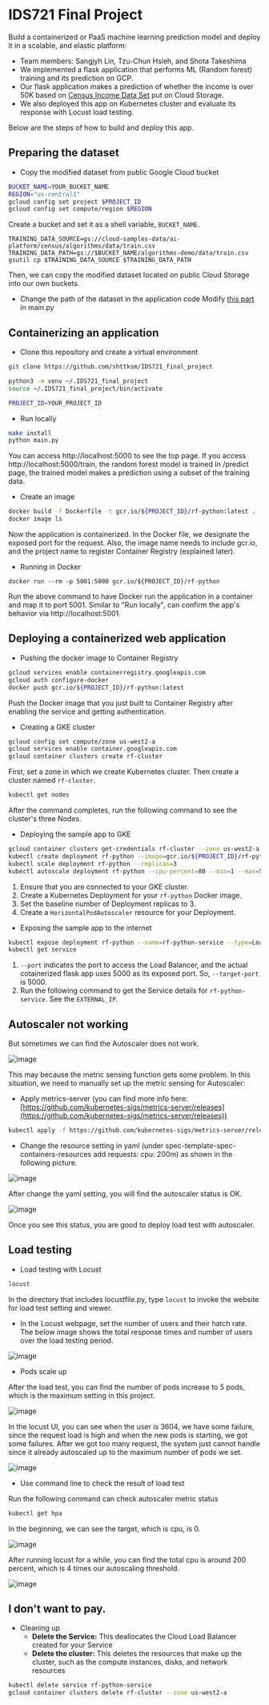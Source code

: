 # IDS721 Final Project

Build a containerized or PaaS machine learning prediction model and deploy it in a scalable, and elastic platform:

* Team members: Sangjyh Lin, Tzu-Chun Hsieh, and Shota Takeshima
* We implemented a flask application that performs ML (Random forest) training and its prediction on GCP.
* Our flask application makes a prediction of whether the income is over 50K based on [Census Income Data Set](https://archive.ics.uci.edu/ml/datasets/Census+Income) put on Cloud Storage.
* We also deployed this app on Kubernetes cluster and evaluate its response with Locust load testing. 

Below are the steps of how to build and deploy this app.

## Preparing the dataset
* Copy the modified dataset from public Google Cloud bucket

```sh
BUCKET_NAME=YOUR_BUCKET_NAME
REGION="us-central1"
gcloud config set project $PROJECT_ID
gcloud config set compute/region $REGION
```
Create a bucket and set it as a shell variable, `BUCKET_NAME`.

```
TRAINING_DATA_SOURCE=gs://cloud-samples-data/ai-platform/census/algorithms/data/train.csv
TRAINING_DATA_PATH=gs://$BUCKET_NAME/algorithms-demo/data/train.csv
gsutil cp $TRAINING_DATA_SOURCE $TRAINING_DATA_PATH
```
Then, we can copy the modified dataset located on public Cloud Storage into our own buckets.

* Change the path of the dataset in the application code
Modify [this part](https://github.com/shttksm/IDS721_final_project/blob/master/main.py#L11-L12) in main.py

## Containerizing an application 

* Clone this repository and create a virtual environment 

```sh
git clone https://github.com/shttksm/IDS721_final_project

python3 -m venv ~/.IDS721_final_project
source ~/.IDS721_final_project/bin/activate

PROJECT_ID=YOUR_PROJECT_ID
```

* Run locally

```sh
make install
python main.py
```

You can access http://localhost:5000 to see the top page. If you access http://localhost:5000/train, the random forest model is trained In /predict page, the trained model makes a prediction using a subset of the training data.

* Create an image

```sh
docker build -f Dockerfile -t gcr.io/${PROJECT_ID}/rf-python:latest .
docker image ls
```

Now the application is containerized. In the Docker file, we designate the exposed port for the request. Also, the image name needs to include gcr.io, and the project name to register Container Registry (explained later).

* Running in Docker

```
docker run --rm -p 5001:5000 gcr.io/${PROJECT_ID}/rf-python
```

Run the above command to have Docker run the application in a container and map it to port 5001. Similar to "Run locally", can confirm the app's behavior via http://localhost:5001.

## Deploying a containerized web application

* Pushing the docker image to Container Registry

```sh
gcloud services enable containerregistry.googleapis.com
gcloud auth configure-docker
docker push gcr.io/${PROJECT_ID}/rf-python:latest
```

Push the Docker image that you just built to Container Registry after enabling the service and getting authentication.

* Creating a GKE cluster

```sh
gcloud config set compute/zone us-west2-a
gcloud services enable container.googleapis.com
gcloud container clusters create rf-cluster
```

First, set a zone in which we create Kubernetes cluster. Then create a cluster named `rf-cluster`.

```sh
kubectl get nodes
```

After the command completes, run the following command to see the cluster's three Nodes.

* Deploying the sample app to GKE

```sh
gcloud container clusters get-credentials rf-cluster --zone us-west2-a
kubectl create deployment rf-python --image=gcr.io/${PROJECT_ID}/rf-python:latest
kubectl scale deployment rf-python --replicas=3
kubectl autoscale deployment rf-python --cpu-percent=80 --min=1 --max=5
```

1. Ensure that you are connected to your GKE cluster.
2. Create a Kubernetes Deployment for your `rf-python` Docker image.
3. Set the baseline number of Deployment replicas to 3.
4. Create a `HorizontalPodAutoscaler` resource for your Deployment.

* Exposing the sample app to the internet

```sh
kubectl expose deployment rf-python --name=rf-python-service --type=LoadBalancer --port 80 --target-port 5000
kubectl get service
```

1. `--port` indicates the port to access the Load Balancer, and the actual cotainerized flask app uses 5000 as its exposed port. So, `--target-port` is 5000.
2. Run the following command to get the Service details for `rf-python-service`. See the `EXTERNAL_IP`.

## Autoscaler not working

But sometimes we can find the Autoscaler does not work.

![image](https://user-images.githubusercontent.com/52944419/116625091-ed846080-a8fd-11eb-812d-42a5a7b37d5c.png)

This may because the metric sensing function gets some problem. In this situation, we need to manually set up the metric sensing for Autoscaler:

* Apply metrics-server (you can find more info here: [https://github.com/kubernetes-sigs/metrics-server/releases](https://github.com/kubernetes-sigs/metrics-server/releases))

```sh
kubectl apply -f https://github.com/kubernetes-sigs/metrics-server/releases/download/v0.4.0/components.yaml
```

* Change the resource setting in yaml (under spec-template-spec-containers-resources add requests: cpu: 200m) as shown in the following picture.

![image](https://user-images.githubusercontent.com/52944419/116625258-33412900-a8fe-11eb-89b4-b0da26186cbf.png)

After change the yaml setting, you will find the autoscaler status is OK.

![image](https://user-images.githubusercontent.com/52944419/116625346-51a72480-a8fe-11eb-9da2-8de0a8dc70a8.png)

Once you see this status, you are good to deploy load test with autoscaler.



## Load testing

* Load testing with Locust

```sh
locust
```

In the directory that includes locustfile.py, type `locust` to invoke the website for load test setting and viewer.

* In the Locust webpage, set the number of users and their hatch rate. The below image shows the total response times and number of users over the load testing period.

![image](https://user-images.githubusercontent.com/56372825/116203564-d2e99600-a709-11eb-9a0c-86612c21f0a5.png)


* Pods scale up

After the load test, you can find the number of pods increase to 5 pods, which is the maximum setting in this project.

![image](https://user-images.githubusercontent.com/52944419/116625385-62579a80-a8fe-11eb-873e-42f8a66ec224.png)

In the locust UI, you can see when the user is 3604, we have some failure, since the request load is high and when the new pods is starting, we got some failures. After we got too many request, the system just cannot handle since it already autoscaled up to the maximum number of pods we set.

![image](https://user-images.githubusercontent.com/52944419/116625426-73a0a700-a8fe-11eb-9a76-a9e6832d401d.png)

* Use command line to check the result of load test

Run the following command can check autoscaler metric status

```sh
kubectl get hpa
```

In the beginning, we can see the target, which is cpu, is 0.

![image](https://user-images.githubusercontent.com/52944419/116625458-7ef3d280-a8fe-11eb-8f37-b32304d0ee94.png)

After running locust for a while, you can find the total cpu is around 200 percent, which is 4 times our autoscaling threshold.

![image](https://user-images.githubusercontent.com/52944419/116625469-87e4a400-a8fe-11eb-8058-2af893cc6991.png)

## I don't want to pay.

* Cleaning up
  * **Delete the Service:** This deallocates the Cloud Load Balancer created for your Service
  * **Delete the cluster:** This deletes the resources that make up the cluster, such as the compute instances, disks, and network resources

```sh
kubectl delete service rf-python-service
gcloud container clusters delete rf-cluster --zone us-west2-a
```
